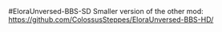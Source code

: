 #EloraUnversed-BBS-SD
Smaller version of the other mod: https://github.com/ColossusSteppes/EloraUnversed-BBS-HD/

